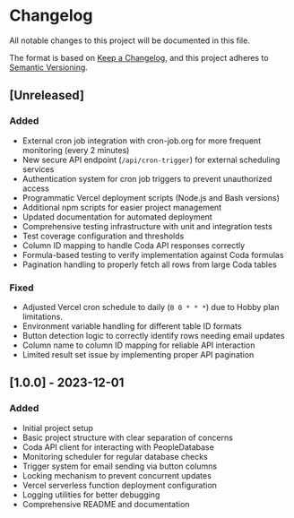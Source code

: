 # Changelog

All notable changes to this project will be documented in this file.

The format is based on [Keep a Changelog](https://keepachangelog.com/en/1.0.0/),
and this project adheres to [Semantic Versioning](https://semver.org/spec/v2.0.0.html).

## [Unreleased]

### Added
- External cron job integration with cron-job.org for more frequent monitoring (every 2 minutes)
- New secure API endpoint (`/api/cron-trigger`) for external scheduling services
- Authentication system for cron job triggers to prevent unauthorized access
- Programmatic Vercel deployment scripts (Node.js and Bash versions)
- Additional npm scripts for easier project management
- Updated documentation for automated deployment
- Comprehensive testing infrastructure with unit and integration tests
- Test coverage configuration and thresholds
- Column ID mapping to handle Coda API responses correctly
- Formula-based testing to verify implementation against Coda formulas
- Pagination handling to properly fetch all rows from large Coda tables

### Fixed
- Adjusted Vercel cron schedule to daily (`0 0 * * *`) due to Hobby plan limitations.
- Environment variable handling for different table ID formats
- Button detection logic to correctly identify rows needing email updates
- Column name to column ID mapping for reliable API interaction
- Limited result set issue by implementing proper API pagination

## [1.0.0] - 2023-12-01

### Added
- Initial project setup
- Basic project structure with clear separation of concerns
- Coda API client for interacting with PeopleDatabase
- Monitoring scheduler for regular database checks
- Trigger system for email sending via button columns
- Locking mechanism to prevent concurrent updates
- Vercel serverless function deployment configuration
- Logging utilities for better debugging
- Comprehensive README and documentation
